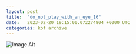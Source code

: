 ```yaml
---
layout:	post
title:	"do_not_play_with_an_eye_16"
date:	2023-02-20 19:15:00.072274804 +0000 UTC
categories:	kof archive
---
```


![Image Alt](https://k0f.github.io/assets/do_not_play_with_an_eye_16.png)

